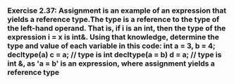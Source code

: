 ### Exercise 2.37: Assignment is an example of an expression that yields a reference type.The type is a reference to the type of the left-hand operand. That is, if i is an int, then the type of the expression i = x is int&. Using that knowledge, determine the type and value of each variable in this code:    int a = 3,     b = 4;    decltype(a) c = a;        //    type is int      decltype(a = b) d = a;    //    type is int &, as 'a = b' is an expression, where assignment yields a reference type      
